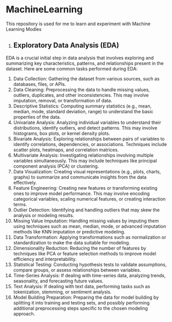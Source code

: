 # MachineLearning
This repository is used for me to learn and experiment with Machine Learning Modles


1. ## Exploratory Data Analysis (EDA) 
EDA is a crucial initial step in data analysis that involves exploring and summarizing key characteristics, patterns, and relationships present in the dataset. Here are some common tasks performed during EDA:

1. Data Collection: Gathering the dataset from various sources, such as databases, files, or APIs.
2. Data Cleaning: Preprocessing the data to handle missing values, outliers, duplicates, and other inconsistencies. This may involve imputation, removal, or transformation of data.
3. Descriptive Statistics: Computing summary statistics (e.g., mean, median, mode, standard deviation, range) to understand the basic properties of the data.
4. Univariate Analysis: Analyzing individual variables to understand their distributions, identify outliers, and detect patterns. This may involve histograms, box plots, or kernel density plots.
5. Bivariate Analysis: Exploring relationships between pairs of variables to identify correlations, dependencies, or associations. Techniques include scatter plots, heatmaps, and correlation matrices.
6. Multivariate Analysis: Investigating relationships involving multiple variables simultaneously. This may include techniques like principal component analysis (PCA) or clustering.
7. Data Visualization: Creating visual representations (e.g., plots, charts, graphs) to summarize and communicate insights from the data effectively.
8. Feature Engineering: Creating new features or transforming existing ones to improve model performance. This may involve encoding categorical variables, scaling numerical features, or creating interaction terms.
9. Outlier Detection: Identifying and handling outliers that may skew the analysis or modeling results.
10. Missing Value Imputation: Handling missing values by imputing them using techniques such as mean, median, mode, or advanced imputation methods like KNN imputation or predictive modeling.
11. Data Transformation: Applying transformations such as normalization or standardization to make the data suitable for modeling.
12. Dimensionality Reduction: Reducing the number of features by techniques like PCA or feature selection methods to improve model efficiency and interpretability.
13. Statistical Testing: Conducting hypothesis tests to validate assumptions, compare groups, or assess relationships between variables.
14. Time-Series Analysis: If dealing with time-series data, analyzing trends, seasonality, and forecasting future values.
15. Text Analysis: If dealing with text data, performing tasks such as tokenization, stemming, or sentiment analysis.
16. Model Building Preparation: Preparing the data for model building by splitting it into training and testing sets, and possibly performing additional preprocessing steps specific to the chosen modeling approach.